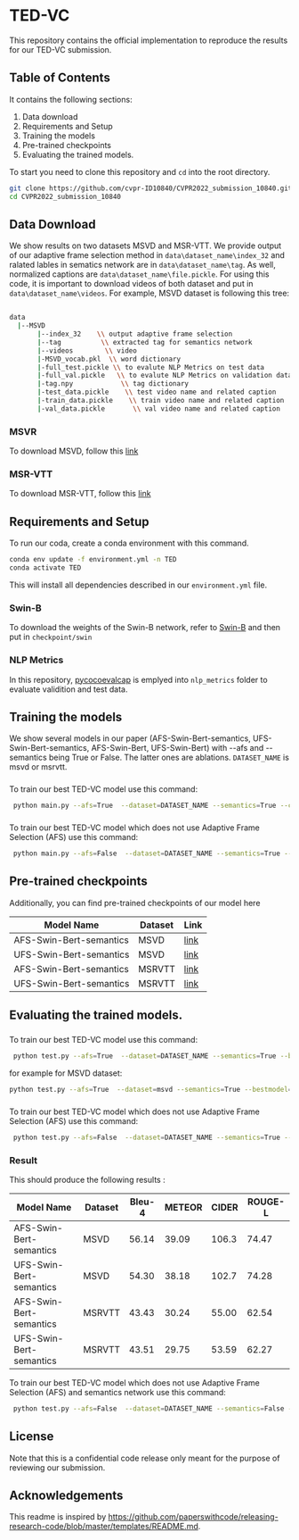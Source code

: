 # TED-VC

This repository contains the official implementation to reproduce the results for our TED-VC submission.


## Table of Contents

It contains the following sections:
1. Data download
2. Requirements and Setup
3. Training the models
4. Pre-trained checkpoints
5. Evaluating the trained models.

To start you need to clone this repository and `cd` into the root directory.

```bash
git clone https://github.com/cvpr-ID10840/CVPR2022_submission_10840.git
cd CVPR2022_submission_10840
```

## Data Download
We show results on two datasets MSVD and MSR-VTT. We provide output of our adaptive frame selection method in `data\dataset_name\index_32` and ralated lables in sematics network are in `data\dataset_name\tag`. As well, normalized captions are `data\dataset_name\file.pickle`. For using this code, it is important to download videos of both dataset and put in `data\dataset_name\videos`. For example, MSVD dataset is following this tree:
```bash

data
  |--MSVD
       |--index_32    \\ output adaptive frame selection 
       |--tag          \\ extracted tag for semantics network
       |--videos        \\ video
       |-MSVD_vocab.pkl  \\ word dictionary 
       |-full_test.pickle \\ to evalute NLP Metrics on test data
       |-full_val.pickle   \\ to evalute NLP Metrics on validation data
       |-tag.npy            \\ tag dictionary
       |-test_data.pickle    \\ test video name and related caption 
       |-train_data.pickle    \\ train video name and related caption
       |-val_data.pickle       \\ val video name and related caption
```
### MSVR
To download MSVD, follow this [link](https://www.cs.utexas.edu/users/ml/clamp/videoDescription/)

### MSR-VTT
To download MSR-VTT, follow this [link](https://www.mediafire.com/folder/h14iarbs62e7p/shared)


## Requirements and Setup
To run our coda, create a conda environment with this command.

```bash
conda env update -f environment.yml -n TED
conda activate TED
```
This will install all dependencies described in our `environment.yml` file.

### Swin-B
To download the weights of the Swin-B network, refer to [Swin-B](https://github.com/SwinTransformer/storage/releases/download/v1.0.4/swin_base_patch244_window877_kinetics400_22k.pth)  and then put in `checkpoint/swin`


### NLP Metrics
In this repository, [pycocoevalcap](https://github.com/salaniz/pycocoevalcap) is emplyed into `nlp_metrics` folder to evaluate validition and test data.

## Training the models
We show several models in our paper (AFS-Swin-Bert-semantics, UFS-Swin-Bert-semantics, AFS-Swin-Bert, UFS-Swin-Bert) with --afs and --semantics being True or False. The latter ones are ablations.
 `DATASET_NAME` is msvd or msrvtt.


### <best-model-replace-me>
To train our best <AFS-Swin-Bert-semantics> TED-VC model use this command:
```bash
 python main.py --afs=True  --dataset=DATASET_NAME --semantics=True --ckp_semantics=checkpoint/semantics_net/DATASET_NAME/semantics.ckpt 
```
### <ufs-model-replace-me>
To train our best <UFS-Swin-Bert-semantics> TED-VC model which does not use Adaptive Frame Selection (AFS) use this command:
```bash
 python main.py --afs=False  --dataset=DATASET_NAME --semantics=True --ckp_semantics=checkpoint/semantics_net/DATASET_NAME/semantics.ckpt 

```
  
<Continue with all other models>


## Pre-trained checkpoints
Additionally, you can find pre-trained checkpoints of our model here

| Model Name              | Dataset   | Link       |
|-------------------------|-----------|------------|
| AFS-Swin-Bert-semantics | MSVD      | [link](https://drive.google.com/file/d/11Qr7Ivi4H90HgsBqo1nf8JXRE1xXea5d/view?usp=sharing)|
| UFS-Swin-Bert-semantics | MSVD      | [link](https://drive.google.com/file/d/1MynAFcjFqPWhI3y0pejK0aRFWSQvaEn6/view?usp=sharing)|
| AFS-Swin-Bert-semantics | MSRVTT    | [link](https://drive.google.com/file/d/12KIGYZ3orEeErDHzqTXLjIy9IW0A1Al_/view?usp=sharing)| 
| UFS-Swin-Bert-semantics | MSRVTT    | [link](https://drive.google.com/file/d/1lbriyNuIhWnMpi9cLDWJOfxHgOKmJ672/view?usp=sharing)|



## Evaluating the trained models.
### <best-model-replace-me>
To train our best TED-VC model use this command:
```bash
 python test.py --afs=True  --dataset=DATASET_NAME --semantics=True --bestmodel=LINK_BESTMODEL
```
for example for MSVD dataset:
  ```bash
 python test.py --afs=True  --dataset=msvd --semantics=True --bestmodel=bestmodel/msvd/AFSSemantics.ckpt
```



### <ufs-model-replace-me>
To train our best  TED-VC model which does not use Adaptive Frame Selection (AFS) use this command:
```bash
 python test.py --afs=False  --dataset=DATASET_NAME --semantics=True --bestmodel=LINK_BESTMODEL
```

 ### Result

This should produce the following results <copy from paper>:
 
|        Model Name       | Dataset | Bleu-4 | METEOR | CIDER | ROUGE-L |
|-------------------------|---------|--------|--------|-------|---------|
| AFS-Swin-Bert-semantics | MSVD    |  56.14 |  39.09 | 106.3 |  74.47  |
| UFS-Swin-Bert-semantics | MSVD    |  54.30 |  38.18 | 102.7 |  74.28  |
| AFS-Swin-Bert-semantics | MSRVTT  |  43.43 |  30.24 | 55.00 |  62.54  |
| UFS-Swin-Bert-semantics | MSRVTT  |  43.51 |  29.75 | 53.59 |  62.27  |

To train our best TED-VC model which does not use Adaptive Frame Selection (AFS) and semantics network use this command:
```bash
 python test.py --afs=False  --dataset=DATASET_NAME --semantics=False --bestmodel=LINK_BESTMODEL
```
## License
Note that this is a confidential code release only meant for the purpose of reviewing our submission.

## Acknowledgements
This readme is inspired by https://github.com/paperswithcode/releasing-research-code/blob/master/templates/README.md.
